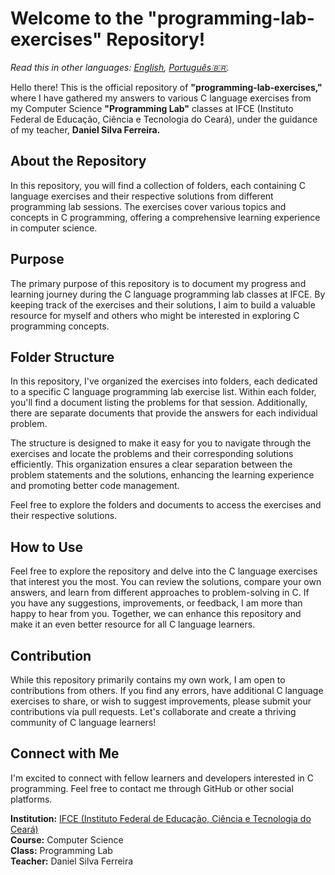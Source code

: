 # Welcome to the "programming-lab-exercises" Repository!

_Read this in other languages: [English](https://github.com/maripasa/programming-lab-exercises/blob/main/README.md), [Português🇧🇷](https://github.com/maripasa/programming-lab-exercises/new/main](https://github.com/maripasa/programming-lab-exercises/blob/main/README.br.md))._



Hello there! This is the official repository of **"programming-lab-exercises,"** where I have gathered my answers to various C language exercises from my Computer Science **"Programming Lab"** classes at IFCE (Instituto Federal de Educação, Ciência e Tecnologia do Ceará), under the guidance of my teacher, **Daniel Silva Ferreira.**

## About the Repository

In this repository, you will find a collection of folders, each containing C language exercises and their respective solutions from different programming lab sessions. The exercises cover various topics and concepts in C programming, offering a comprehensive learning experience in computer science.

## Purpose

The primary purpose of this repository is to document my progress and learning journey during the C language programming lab classes at IFCE. By keeping track of the exercises and their solutions, I aim to build a valuable resource for myself and others who might be interested in exploring C programming concepts.

## Folder Structure

In this repository, I've organized the exercises into folders, each dedicated to a specific C language programming lab exercise list. Within each folder, you'll find a document listing the problems for that session. Additionally, there are separate documents that provide the answers for each individual problem.

The structure is designed to make it easy for you to navigate through the exercises and locate the problems and their corresponding solutions efficiently. This organization ensures a clear separation between the problem statements and the solutions, enhancing the learning experience and promoting better code management.

Feel free to explore the folders and documents to access the exercises and their respective solutions. 

## How to Use

Feel free to explore the repository and delve into the C language exercises that interest you the most. You can review the solutions, compare your own answers, and learn from different approaches to problem-solving in C. If you have any suggestions, improvements, or feedback, I am more than happy to hear from you. Together, we can enhance this repository and make it an even better resource for all C language learners.

## Contribution

While this repository primarily contains my own work, I am open to contributions from others. If you find any errors, have additional C language exercises to share, or wish to suggest improvements, please submit your contributions via pull requests. Let's collaborate and create a thriving community of C language learners!

## Connect with Me

I'm excited to connect with fellow learners and developers interested in C programming. Feel free to contact me through GitHub or other social platforms.

**Institution:** [IFCE (Instituto Federal de Educação, Ciência e Tecnologia do Ceará)](https://www.ifce.edu.br/)  
**Course:** Computer Science  
**Class:** Programming Lab  
**Teacher:** Daniel Silva Ferreira
